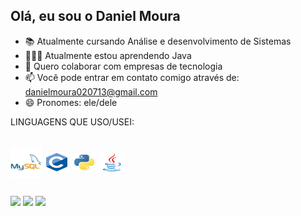 ## Olá, eu sou o Daniel Moura


-  📚 Atualmente cursando Análise e desenvolvimento de Sistemas
-  👨🏽‍💻 Atualmente estou aprendendo Java
-  🏢  Quero colaborar com empresas de tecnologia
- 📫 Você pode entrar em contato comigo através de: danielmoura020713@gmail.com
- 😄 Pronomes: ele/dele

LINGUAGENS QUE USO/USEI:
  <div style="display: inline_block"><br>
  <img align="center" alt="Daniel-mysql" height="50" width="50" src="https://raw.githubusercontent.com/devicons/devicon/master/icons/mysql/mysql-original-wordmark.svg">
  <img align="center" alt="Daniel-C" height="30" width="40" src="https://raw.githubusercontent.com/devicons/devicon/master/icons/c/c-original.svg">
  <img align="center" alt="Rafa-Python" height="30" width="40" src="https://raw.githubusercontent.com/devicons/devicon/master/icons/python/python-original.svg">
  <img align="center" alt="Daniel-Java" height="30" width="40" src="https://raw.githubusercontent.com/devicons/devicon/master/icons/java/java-original.svg">
 
  ##
       
  <div> 
  <a href="https://www.instagram.com/danielslvmoura/" target="_blank"><img src="https://img.shields.io/badge/-Instagram-%23E4405F?style=for-the-badge&logo=instagram&logoColor=white" target="_blank"></a>
  <a href = "mailto:danielmoura020713@gmail.com"><img src="https://img.shields.io/badge/-Gmail-%23333?style=for-the-badge&logo=gmail&logoColor=white" target="_blank"></a>
  <a href="https://www.linkedin.com/in/daniel-moura-480742207/" target="_blank"><img src="https://img.shields.io/badge/-LinkedIn-%230077B5?style=for-the-badge&logo=linkedin&logoColor=white" target="_blank"></a>   
</div>
          
       
 
          

